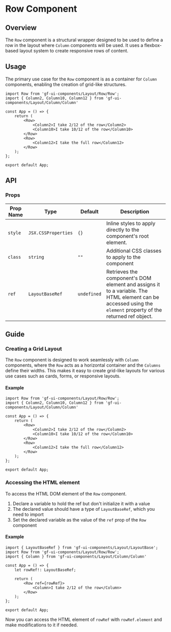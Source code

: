 # Row Component

## Overview

The `Row` component is a structural wrapper designed to be used to define a row in the layout where `Column` components will be used. It uses a flexbox-based layout system to create responsive rows of content.

## Usage 

The primary use case for the `Row` component is as a container for `Column` components, enabling the creation of grid-like structures.

```tsx
import Row from 'gf-ui-components/Layout/Row/Row';
import { Column2, Column10, Column12 } from 'gf-ui-components/Layout/Column/Column'

const App = () => {
    return (
        <Row>
            <Column2>I take 2/12 of the row</Column2>
            <Column10>I take 10/12 of the row</Column10>
        </Row>
        <Row>
            <Column12>I take the full row</Column12>
        </Row>
    );
};

export default App;
```

## API

### Props
|Prop Name |Type |Default | Description |
|---|---|---|---|
| `style` | `JSX.CSSProperties` | `{}` | Inline styles to apply directly to the component's root element. |
| `class` | `string` | `""` | Additional CSS classes to apply to the component |
| `ref` | `LayoutBaseRef` | `undefined` | Retrieves the component's DOM element and assigns it to a variable. The HTML element can be accessed using the `element` property of the returned ref object. |

## Guide

### Creating a Grid Layout

The `Row` component is designed to work seamlessly with `Column` components, where the `Row` acts as a horizontal container and the `Columns` define their widths. This makes it easy to create grid-like layouts for various use cases such as cards, forms, or responsive layouts.

#### Example
```tsx
import Row from 'gf-ui-components/Layout/Row/Row';
import { Column2, Column10, Column12 } from 'gf-ui-components/Layout/Column/Column'

const App = () => {
    return (
        <Row>
            <Column2>I take 2/12 of the row</Column2>
            <Column10>I take 10/12 of the row</Column10>
        </Row>
        <Row>
            <Column12>I take the full row</Column12>
        </Row>
    );
};

export default App;
```

### Accessing the HTML element

To access the HTML DOM element of the `Row` component.

1. Declare a variable to hold the ref but don't initialize it with a value
2. The declared value should have a type of `LayoutBaseRef`, which you need to import
3. Set the declared variable as the value of the `ref` prop of the `Row` component

#### Example

```tsx
import { LayoutBaseRef } from 'gf-ui-components/Layout/LayoutBase';
import Row from 'gf-ui-components/Layout/Row/Row';
import { Column } from 'gf-ui-components/Layout/Column/Column'

const App = () => {
    let rowRef!: LayoutBaseRef;

    return (
        <Row ref={rowRef}>
            <Column>I take 2/12 of the row</Column>
        </Row>
    );
};

export default App;
```

Now you can access the HTML element of `rowRef` with `rowRef.element` and make modifications to it if needed. 
